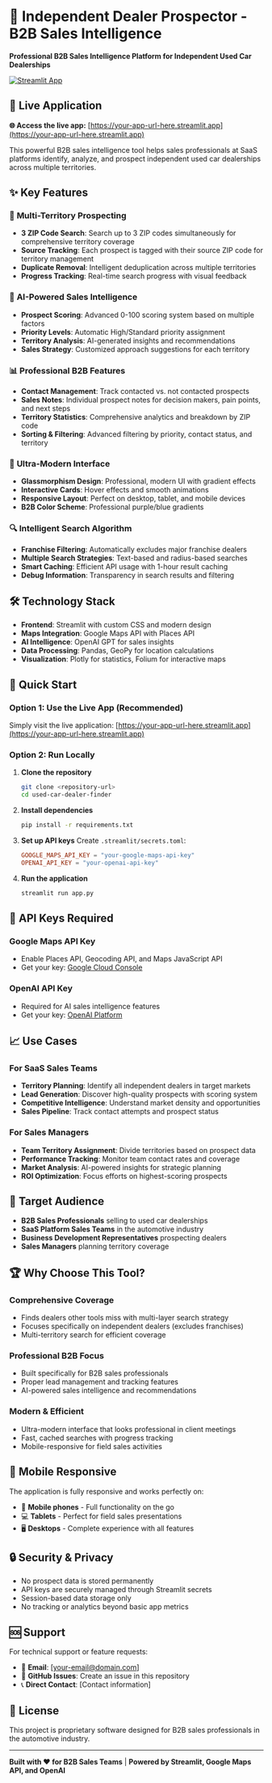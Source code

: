 # 🎯 Independent Dealer Prospector - B2B Sales Intelligence

**Professional B2B Sales Intelligence Platform for Independent Used Car Dealerships**

[![Streamlit App](https://static.streamlit.io/badges/streamlit_badge_black_white.svg)](https://your-app-url-here.streamlit.app)

## 🚀 **Live Application**

**🌐 Access the live app:** [https://your-app-url-here.streamlit.app](https://your-app-url-here.streamlit.app)

This powerful B2B sales intelligence tool helps sales professionals at SaaS platforms identify, analyze, and prospect independent used car dealerships across multiple territories.

## ✨ **Key Features**

### 🎯 **Multi-Territory Prospecting**
- **3 ZIP Code Search**: Search up to 3 ZIP codes simultaneously for comprehensive territory coverage
- **Source Tracking**: Each prospect is tagged with their source ZIP code for territory management
- **Duplicate Removal**: Intelligent deduplication across multiple territories
- **Progress Tracking**: Real-time search progress with visual feedback

### 🧠 **AI-Powered Sales Intelligence**
- **Prospect Scoring**: Advanced 0-100 scoring system based on multiple factors
- **Priority Levels**: Automatic High/Standard priority assignment
- **Territory Analysis**: AI-generated insights and recommendations
- **Sales Strategy**: Customized approach suggestions for each territory

### 📊 **Professional B2B Features**
- **Contact Management**: Track contacted vs. not contacted prospects
- **Sales Notes**: Individual prospect notes for decision makers, pain points, and next steps
- **Territory Statistics**: Comprehensive analytics and breakdown by ZIP code
- **Sorting & Filtering**: Advanced filtering by priority, contact status, and territory

### 🎨 **Ultra-Modern Interface**
- **Glassmorphism Design**: Professional, modern UI with gradient effects
- **Interactive Cards**: Hover effects and smooth animations
- **Responsive Layout**: Perfect on desktop, tablet, and mobile devices
- **B2B Color Scheme**: Professional purple/blue gradients

### 🔍 **Intelligent Search Algorithm**
- **Franchise Filtering**: Automatically excludes major franchise dealers
- **Multiple Search Strategies**: Text-based and radius-based searches
- **Smart Caching**: Efficient API usage with 1-hour result caching
- **Debug Information**: Transparency in search results and filtering

## 🛠️ **Technology Stack**

- **Frontend**: Streamlit with custom CSS and modern design
- **Maps Integration**: Google Maps API with Places API
- **AI Intelligence**: OpenAI GPT for sales insights
- **Data Processing**: Pandas, GeoPy for location calculations
- **Visualization**: Plotly for statistics, Folium for interactive maps

## 🚀 **Quick Start**

### **Option 1: Use the Live App (Recommended)**
Simply visit the live application: [https://your-app-url-here.streamlit.app](https://your-app-url-here.streamlit.app)

### **Option 2: Run Locally**

1. **Clone the repository**
   ```bash
   git clone <repository-url>
   cd used-car-dealer-finder
   ```

2. **Install dependencies**
   ```bash
   pip install -r requirements.txt
   ```

3. **Set up API keys**
   Create `.streamlit/secrets.toml`:
   ```toml
   GOOGLE_MAPS_API_KEY = "your-google-maps-api-key"
   OPENAI_API_KEY = "your-openai-api-key"
   ```

4. **Run the application**
   ```bash
   streamlit run app.py
   ```

## 🔑 **API Keys Required**

### **Google Maps API Key**
- Enable Places API, Geocoding API, and Maps JavaScript API
- Get your key: [Google Cloud Console](https://console.cloud.google.com/)

### **OpenAI API Key**
- Required for AI sales intelligence features
- Get your key: [OpenAI Platform](https://platform.openai.com/)

## 📈 **Use Cases**

### **For SaaS Sales Teams**
- **Territory Planning**: Identify all independent dealers in target markets
- **Lead Generation**: Discover high-quality prospects with scoring system
- **Competitive Intelligence**: Understand market density and opportunities
- **Sales Pipeline**: Track contact attempts and prospect status

### **For Sales Managers**
- **Team Territory Assignment**: Divide territories based on prospect data
- **Performance Tracking**: Monitor team contact rates and coverage
- **Market Analysis**: AI-powered insights for strategic planning
- **ROI Optimization**: Focus efforts on highest-scoring prospects

## 🎯 **Target Audience**

- **B2B Sales Professionals** selling to used car dealerships
- **SaaS Platform Sales Teams** in the automotive industry
- **Business Development Representatives** prospecting dealers
- **Sales Managers** planning territory coverage

## 🏆 **Why Choose This Tool?**

### **Comprehensive Coverage**
- Finds dealers other tools miss with multi-layer search strategy
- Focuses specifically on independent dealers (excludes franchises)
- Multi-territory search for efficient coverage

### **Professional B2B Focus**
- Built specifically for B2B sales professionals
- Proper lead management and tracking features
- AI-powered sales intelligence and recommendations

### **Modern & Efficient**
- Ultra-modern interface that looks professional in client meetings
- Fast, cached searches with progress tracking
- Mobile-responsive for field sales activities

## 📱 **Mobile Responsive**

The application is fully responsive and works perfectly on:
- 📱 **Mobile phones** - Full functionality on the go
- 💻 **Tablets** - Perfect for field sales presentations  
- 🖥️ **Desktops** - Complete experience with all features

## 🔒 **Security & Privacy**

- No prospect data is stored permanently
- API keys are securely managed through Streamlit secrets
- Session-based data storage only
- No tracking or analytics beyond basic app metrics

## 🆘 **Support**

For technical support or feature requests:
- 📧 **Email**: [your-email@domain.com]
- 💬 **GitHub Issues**: Create an issue in this repository
- 📞 **Direct Contact**: [Contact information]

## 📄 **License**

This project is proprietary software designed for B2B sales professionals in the automotive industry.

---

**Built with ❤️ for B2B Sales Teams** | **Powered by Streamlit, Google Maps API, and OpenAI** 